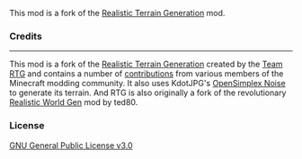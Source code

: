 This mod is a fork of the [Realistic Terrain Generation](https://www.curseforge.com/minecraft/mc-mods/realistic-terrain-generation) mod.


### Credits
----
This mod is a fork of the [Realistic Terrain Generation](https://www.curseforge.com/minecraft/mc-mods/realistic-terrain-generation) created by the [Team RTG](https://github.com/Team-RTG) and contains a number of [contributions](https://github.com/Team-RTG/Realistic-Terrain-Generation/graphs/contributors) from various members of the Minecraft modding community. It also uses KdotJPG's [OpenSimplex Noise](https://gist.github.com/KdotJPG/b1270127455a94ac5d19) to generate its terrain. And RTG is also originally a fork of the revolutionary [Realistic World Gen](http://www.minecraftforum.net/forums/mapping-and-modding/minecraft-mods/1281910-teds-world-gen-mods-realistic-world-gen-alpha-1-3) mod by ted80.

 

### License

[GNU General Public License v3.0](https://github.com/juraj-hrivnak/RTGUnofficial/blob/1.12.2-jeid-compat/LICENSE.txt)
